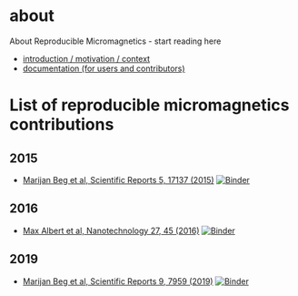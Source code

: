 # about
About Reproducible Micromagnetics - start reading here

- [introduction / motivation / context](introduction.md)
- [documentation (for users and contributors)](documentation.md)

# List of reproducible micromagnetics contributions

## 2015

- [Marijan Beg et al, Scientific Reports 5, 17137 (2015)](https://github.com/reproducible-micromagnetics/2015-skyrmionic-states-in-confined-nanostructures) [![Binder](https://mybinder.org/badge_logo.svg)](https://mybinder.org/v2/gh/reproducible-micromagnetics/2015-skyrmionic-states-in-confined-nanostructures/master?filepath=index.ipynb)

## 2016

- [Max Albert et al, Nanotechnology 27, 45 (2016)](https://github.com/maxalbert/paper-supplement-nanoparticle-sensing) [![Binder](http://mybinder.org/badge_logo.svg)](http://mybinder.org/repo/maxalbert/paper-supplement-nanoparticle-sensing)

## 2019

- [Marijan Beg et al, Scientific Reports 9, 7959 (2019)](https://github.com/reproducible-micromagnetics/2019-stable-and-manipulable-bloch-point) [![Binder](https://mybinder.org/badge_logo.svg)](https://mybinder.org/v2/gh/reproducible-micromagnetics/2019-stable-and-manipulable-bloch-point/master?filepath=index.ipynb)



